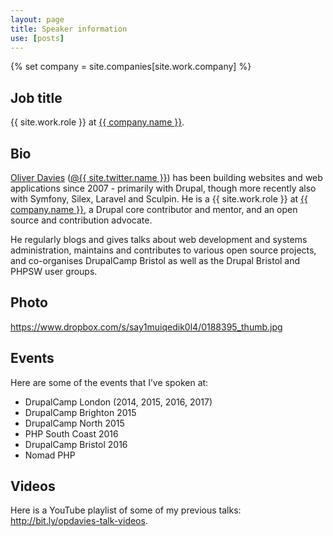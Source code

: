 ```yaml
---
layout: page
title: Speaker information
use: [posts]
---
```

{% set company = site.companies[site.work.company] %}

## Job title

{{ site.work.role }} at [{{ company.name }}][0].

## Bio

[Oliver Davies][1] ([@{{ site.twitter.name }}][2]) has been building websites and web applications since 2007 - primarily with Drupal, though more recently also with Symfony, Silex, Laravel and Sculpin. He is a {{ site.work.role }} at [{{ company.name }}][0], a Drupal core contributor and mentor, and an open source and contribution advocate.

He regularly blogs and gives talks about web development and systems administration, maintains and contributes to various open source projects, and co-organises DrupalCamp Bristol as well as the Drupal Bristol and PHPSW user groups.

## Photo

<https://www.dropbox.com/s/say1muiqedik0l4/0188395_thumb.jpg>

## Events

Here are some of the events that I’ve spoken at:

- DrupalCamp London (2014, 2015, 2016, 2017)
- DrupalCamp Brighton 2015
- DrupalCamp North 2015
- PHP South Coast 2016
- DrupalCamp Bristol 2016
- Nomad PHP
<!-- - PHP North West 2017 -->

## Videos

Here is a YouTube playlist of some of my previous talks: <http://bit.ly/opdavies-talk-videos>.

[0]: {{company.url}}
[1]: {{site.url}}
[2]: {{site.twitter.url}}
